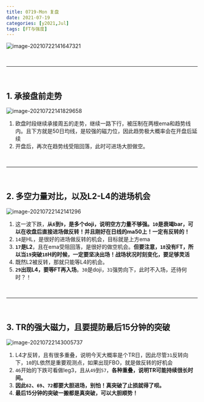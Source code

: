 ```yaml
---
title: 0719-Mon 复盘
date: 2021-07-19
categories: [y2021,Jul]
tags: [FT与强度]
---
```


![image-20210722141647321](https://cdn.jsdelivr.net/gh/shawnyeung/shawnyeung.github.io@master/assets/img/uPic/image-20210722141647321%20.png)

<br/>

---

<br/>

## 1. 承接盘前走势

![image-20210722141829658](https://cdn.jsdelivr.net/gh/shawnyeung/shawnyeung.github.io@master/assets/img/uPic/image-20210722141829658%20.png)

1. 欧盘时段继续承接周五的走势，继续一路下行，被压制在两根ema和趋势线内。且下方就是50日均线，是较强的磁力位，因此趋势极大概率会在开盘后延续
2. 开盘后，再次在趋势线受阻回落，此时可进场大胆做空。

<br/>

---

<br/>

## 2. 多空力量对比，以及L2-L4的进场机会

![image-20210722142141296](https://cdn.jsdelivr.net/gh/shawnyeung/shawnyeung.github.io@master/assets/img/uPic/image-20210722142141296%20.png)

1. 这一波下跌，**从`6`到`9`，是多个doji，说明空方力量不够强。`10`是衰竭bar，可以在收盘后直接进场做反转！并且刚好在日线的ma50上！一定有反转的！**
2. `14`是HL，是很好的进场做反转的机会，目标就是上方ema
3. **`17`是L2**，且在ema受阻回落，是很好的做空机会。**但要注意，`18`没有FT，所以当`19`突破`18`H的时候，一定要坚决出场！战场状况时刻变化，要足够灵活**
4. 既然L2被反转，那就只能等L4的机会。
5. **`29`出现L4，要等FT再入场**。`30`是doji，`31`强势向下，此时不入场，还待何时？！

<br/>

---

<br/>

## 3. TR的强大磁力，且要提防最后15分钟的突破

![image-20210722143005737](https://cdn.jsdelivr.net/gh/shawnyeung/shawnyeung.github.io@master/assets/img/uPic/image-20210722143005737%20.png)

1. L4才反转，且有很多重叠，说明今天大概率是个TR日，因此尽管`31`反转向下，`10`的L依然是重要观测点，如果出现FBO，就是做反转的好机会
2. `46`开始的下跌可看做leg3，且从`49`到`57`，**各种重叠，说明TR可能持续很长时间。**
3. **因此`62`、`69`、`72`都要大胆进场，别怕！真突破了止损就得了呗。**
4. **最后15分钟的突破一搬都是真突破，可以大胆顺势！**

